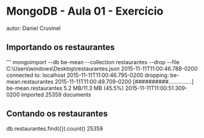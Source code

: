 # MongoDB - Aula 01 - Exercício
autor: Daniel  Cruvinel

## Importando os restaurantes

   '''
   mongoimport --db be-mean --collection restaurantes --drop --file C:\Users\windows\Desktop\restaurantes.json
   2015-11-11T11:00:46.788-0200    connected to: localhost
   2015-11-11T11:00:46.795-0200    dropping: be-mean.restaurantes
   2015-11-11T11:00:49.709-0200    [##########...............] be-mean.restaurantes 5.2 MB/11.3 MB (45.5%)
   2015-11-11T11:00:51.309-0200    imported 25359 documents


## Contando os restaurantes

   db.restaurantes.find({}).count()
   25359
